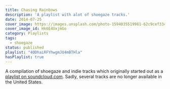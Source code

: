 ```yaml
---
title: Chasing Rainbows
description: 'A playlist with alot of shoegaze tracks.'
date: 2014-07-25
cover_image: https://images.unsplash.com/photo-1594035519981-62c9cef33ca9?ixid=MnwxMjA3fDB8MHxwaG90by1wYWdlfHx8fGVufDB8fHx8&ixlib=rb-1.2.1
cover_image_id: Hk6E4UxjmGo
category: Playlists
tags: 
  - shoegaze
status: published
playlist: "4ODhaiRFYhwgmJU4mBTHla"
hasPlaylist: true
---
```

A compilation of shoegaze and indie tracks which originally started out as a [playlist on soundcloud.com](https://soundcloud.com/djmtype/sets/chasing-rainbows). Sadly, several tracks are no longer available in the United States.
